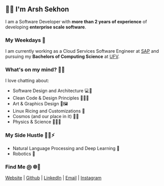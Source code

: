 <!--
**ArshSekhon/ArshSekhon** is a ✨ _special_ ✨ repository because its `README.md` (this file) appears on your GitHub profile.

Here are some ideas to get you started:

- 🔭 I’m currently working on ...
- 🌱 I’m currently learning ...
- 👯 I’m looking to collaborate on ...
- 🤔 I’m looking for help with ...
- 💬 Ask me about ...
- 📫 How to reach me: ...
- 😄 Pronouns: ...
- ⚡ Fun fact: ...
-->

## 👋🏻 I'm Arsh Sekhon

I am a Software Developer with **more than 2 years of experience** of developing **enterprise scale software**. 

### My Weekdays 👔
I am currently working as a Cloud Services Software Engineer at [SAP](https://www.sap.com/about/company.html) and pursuing my **Bachelors of Computing Science** at [UFV](https://ufv.ca).

### What's on my mind? 🧠💬
I love chatting about:
-  Software Design and Architecture 💻📐
- Clean Code & Design Principles 👩‍💻🧼
- Art & Graphics Design 🎨🖼 
- Linux Ricing and Customizations 🐧
-  Cosmos (and our place in it) 🌌🚀
- Physics & Science 🧪👨‍🔬

### My Side Hustle 👷‍♂⚡
- Natural Language Processing and Deep Learning 🔢
- Robotics 🤖

### Find Me @ 🌐🤙
[Website](https://arshsekhon.com) | [Github](https://github.com/ArshSekhon) | [LinkedIn](https://www.linkedin.com/in/arsh-sekhon/) | [Email](mailto:arshs3khon@gmail.com) | [Instagram](https://www.instagram.com/sincerely_arsh/) 
